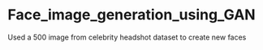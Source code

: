 # Face_image_generation_using_GAN
Used a 500 image from celebrity headshot dataset to create new faces
